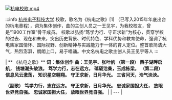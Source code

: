 [![杭电校歌.mp4](https://gw.alipayobjects.com/mdn/prod_resou/afts/img/A*NNs6TKOR3isAAAAAAAAAAABkARQnAQ)]()

:::info
[杭州电子科技大学](https://baike.baidu.com/item/%E6%9D%AD%E5%B7%9E%E7%94%B5%E5%AD%90%E7%A7%91%E6%8A%80%E5%A4%A7%E5%AD%A6/300087)
校歌，歌名为《杭电之歌》[1] （已写入2015年年底出台的杭电章程），词为集体创作，曲的主创人员之一王见宇，为我校校友，曾是“1900工作室”骨干成员。
校歌以弘扬“笃学力行、守正求新”为核心，贯穿学校的过去、现在和未来，突出历史背景、时代特色、学科优势和教育使命，强调了杭电集家国情怀、国际视野、创新精神与实践能力于一体的育人定位。整首歌简洁大气，热烈澎湃，朗朗上口，易于唱诵。中文名杭电之歌主创人员王见宇等人
:::

| **   《杭电之歌》**
**词：集体创作**
**曲：王见宇、张叶帆**
**（第一段）**
**西子湖畔启航，**
**钱塘潮头破浪。**
**笃学力行，志在远方。**
**砥砺沧桑，玉成栋梁。**
**（第二段）**
**信息风云激荡，**
**知识星空翱翔。**
**守正求新，日月华光。**
**三省问天，浩气泱泱。**

**（副歌）**
**笃学力行，志在远方。**
**守正求新，日月华光。**
**忠诚家国担大任，**
**放眼世界竞自强。**
**忠诚家国担大任，**
**放眼世界竞自强。** |
| --- |



